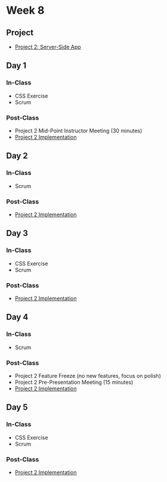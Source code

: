 # Week 8

## Project

* [Project 2: Server-Side App](../../projects/project-2-server-side-app.md)

## Day 1

### In-Class

* CSS Exercise
* Scrum

### Post-Class

* Project 2 Mid-Point Instructor Meeting \(30 minutes\)
* [Project 2 Implementation](../../projects/project-2-server-side-app.md#recommended-order-of-implementation)

## Day 2

### In-Class

* Scrum

### Post-Class

* [Project 2 Implementation](../../projects/project-2-server-side-app.md#recommended-order-of-implementation)

## Day 3

### In-Class

* CSS Exercise
* Scrum

### Post-Class

* [Project 2 Implementation](../../projects/project-2-server-side-app.md#recommended-order-of-implementation)

## Day 4

### In-Class

* Scrum

### Post-Class

* Project 2 Feature Freeze \(no new features, focus on polish\)
* Project 2 Pre-Presentation Meeting \(15 minutes\)
* [Project 2 Implementation](../../projects/project-2-server-side-app.md#recommended-order-of-implementation)

## Day 5

### In-Class

* CSS Exercise
* Scrum

### Post-Class

* [Project 2 Implementation](../../projects/project-2-server-side-app.md#recommended-order-of-implementation)

